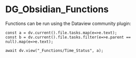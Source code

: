 # DG_Obsidian_Functions


Functions can be run using the Dataview community plugin:

```dataviewjs
const a = dv.current().file.tasks.map(e=>e.text);
const b = dv.current().file.tasks.filter(e=>e.parent == null).map(e=>e.text);

await dv.view("_Functions/Time_Status", a);
```
